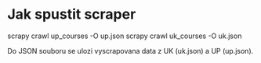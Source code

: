 # Jak spustit scraper

scrapy crawl up_courses -O up.json
scrapy crawl uk_courses -O uk.json

Do JSON souboru se ulozi vyscrapovana data z UK (uk.json) a UP (up.json).
